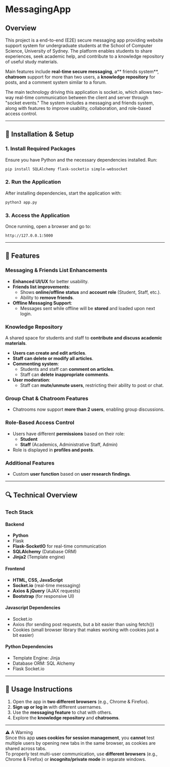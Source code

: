 

# **MessagingApp**

## **Overview**
This project is a end-to-end (E2E) secure messaging app providing website support system for undergraduate students at the School of Computer Science, University of Sydney. The platform enables students to share experiences, seek academic help, and contribute to a knowledge repository of useful study materials.

Main features include **real-time secure messaging**, a** friends system**, **chatroom** support for more than two users, a **knowledge repository** for posts, and a comment system similar to a forum.

The main technology driving this application is socket.io, which allows two-way real-time communication between the client and server through "socket events." The system includes a messaging and friends system, along with features to improve usability, collaboration, and role-based access control.

---

## **🚀 Installation & Setup**
### **1. Install Required Packages**
Ensure you have Python and the necessary dependencies installed. Run:

```bash
pip install SQLAlchemy flask-socketio simple-websocket
```

### **2. Run the Application**
After installing dependencies, start the application with:
```sh
python3 app.py
```

### **3. Access the Application**
Once running, open a browser and go to:
```
http://127.0.0.1:5000
```

---

## **🌟 Features**
### **Messaging & Friends List Enhancements**
- **Enhanced UI/UX** for better usability.
- **Friends list improvements**:
  - Shows **online/offline status** and **account role** (Student, Staff, etc.).
  - Ability to **remove friends**.
- **Offline Messaging Support**:
  - Messages sent while offline will be **stored** and loaded upon next login.

### **Knowledge Repository**
A shared space for students and staff to **contribute and discuss academic materials**.
- **Users can create and edit articles**.
- **Staff can delete or modify all articles**.
- **Commenting system**:
  - Students and staff can **comment on articles**.
  - Staff can **delete inappropriate comments**.
- **User moderation**:
  - Staff can **mute/unmute users**, restricting their ability to post or chat.
  
### **Group Chat & Chatroom Features**
- Chatrooms now support **more than 2 users**, enabling group discussions.

### **Role-Based Access Control**
- Users have different **permissions** based on their role:
  - **Student**
  - **Staff** (Academics, Administrative Staff, Admin)
- Role is displayed in **profiles and posts**.


### **Additional Features**
- Custom **user function** based on **user research findings**.

---

## **🔍 Technical Overview**
### **Tech Stack**
#### **Backend**
- **Python**
- Flask
- **Flask-SocketIO** for real-time communication
- **SQLAlchemy** (Database ORM)
- **Jinja2** (Template engine)

#### **Frontend**
- **HTML, CSS, JavaScript**
- **Socket.io** (real-time messaging)
- **Axios & jQuery** (AJAX requests)
- **Bootstrap** (for responsive UI)


#### Javascript Dependencies
- Socket.io
- Axios (for sending post requests, but a bit easier than using fetch())
- Cookies (small browser library that makes working with cookies just a bit easier)

#### Python Dependencies
- Template Engine: Jinja
- Database ORM: SQL Alchemy
- Flask Socket.io
---

## **📝 Usage Instructions**
1. Open the app in **two different browsers** (e.g., Chrome & Firefox).
2. **Sign up or log in** with different usernames.
3. Use the **messaging feature** to chat with others.
4. Explore the **knowledge repository** and **chatrooms**.

---




⚠️ A Warning  
Since this app **uses cookies for session management**, you **cannot** test multiple users by opening new tabs in the same browser, as cookies are shared across tabs.  
To properly test multi-user communication, use **different browsers** (e.g., Chrome & Firefox) or **incognito/private mode** in separate windows.


